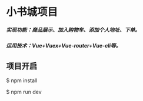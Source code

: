 小书城项目
===
##### 实现功能：商品展示、加入购物车、添加个人地址、下单。
##### 运用技术：Vue+Vuex+Vue-router+Vue-cli等。
## 项目开启

$ npm install

$ npm run dev

